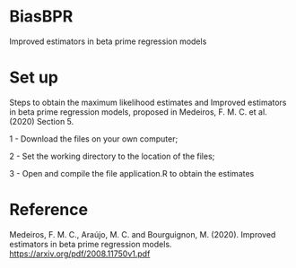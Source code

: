 # BiasBPR
Improved estimators in beta prime regression models

# Set up

Steps to obtain the maximum likelihood estimates and Improved estimators in beta prime regression models, proposed in Medeiros, F. M. C. et al. (2020) Section 5.

1 - Download the files on your own computer;

2 - Set the working directory to the location of the files;

3 - Open and compile the file application.R to obtain the estimates

# Reference

Medeiros, F. M. C., Araújo, M. C. and Bourguignon, M. (2020). Improved estimators in beta prime regression models. https://arxiv.org/pdf/2008.11750v1.pdf
